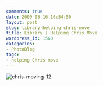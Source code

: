 ```yaml
---
comments: true
date: 2009-05-16 16:54:50
layout: post
slug: library-helping-chris-move
title: Library | Helping Chris Move
wordpress_id: 1560
categories:
- PhotoBlog
tags:
- helping Chris move
---
```


![chris-moving-12](http://ryanfitzer.com/main/wp-content/uploads/2009/05/chris-moving-12.jpg)
